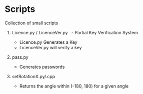 # Scripts
Collection of small scripts

1) Licence.py / LicenceVer.py
    - Partial Key Verification System  
    - Licence.py Generates a Key
    - LicenceVer.py will verify a key  
    
2) pass.py
    - Generates passwords  
    
3) setRotationX.py/.cpp
    - Returns the angle within (-180, 180) for a given angle
